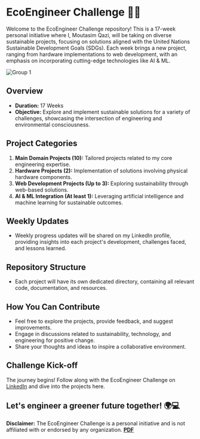 # EcoEngineer Challenge 🌱🚀

Welcome to the EcoEngineer Challenge repository! This is a 17-week personal initiative where I, Moutasim Qazi, will be taking on diverse sustainable projects, focusing on solutions aligned with the United Nations Sustainable Development Goals (SDGs). Each week brings a new project, ranging from hardware implementations to web development, with an emphasis on incorporating cutting-edge technologies like AI & ML.

![Group 1](https://github.com/MoutasimQazi/EcoEngineer/assets/115083371/33fcc2f6-5f49-4bf5-af54-310169ea534e)


## Overview

- **Duration:** 17 Weeks
- **Objective:** Explore and implement sustainable solutions for a variety of challenges, showcasing the intersection of engineering and environmental consciousness.

## Project Categories

1. **Main Domain Projects (10):** Tailored projects related to my core engineering expertise.
2. **Hardware Projects (2):** Implementation of solutions involving physical hardware components.
3. **Web Development Projects (Up to 3):** Exploring sustainability through web-based solutions.
4. **AI & ML Integration (At least 1):** Leveraging artificial intelligence and machine learning for sustainable outcomes.

## Weekly Updates

- Weekly progress updates will be shared on my LinkedIn profile, providing insights into each project's development, challenges faced, and lessons learned.

## Repository Structure

- Each project will have its own dedicated directory, containing all relevant code, documentation, and resources.

## How You Can Contribute

- Feel free to explore the projects, provide feedback, and suggest improvements.
- Engage in discussions related to sustainability, technology, and engineering for positive change.
- Share your thoughts and ideas to inspire a collaborative environment.

## Challenge Kick-off

The journey begins! Follow along with the EcoEngineer Challenge on [LinkedIn](https://www.linkedin.com/in/moutasimqazi/) and dive into the projects here.

Let's engineer a greener future together! 🌍💻
---

**Disclaimer:** The EcoEngineer Challenge is a personal initiative and is not affiliated with or endorsed by any organization.
**[PDF](EcoEngineer.pdf)**

